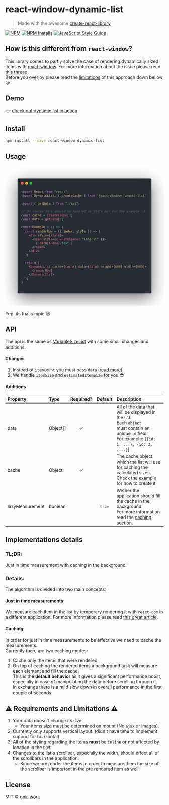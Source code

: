 # react-window-dynamic-list

> Made with the awesome [create-react-library](https://github.com/transitive-bullshit/create-react-library)

[![NPM](https://img.shields.io/npm/v/react-window-dynamic-list.svg)](https://www.npmjs.com/package/react-window-dynamic-list) [![NPM Installs](https://img.shields.io/npm/dw/react-window-dynamic-list?label=NPM%20installs)](https://www.npmjs.com/package/react-window-dynamic-list) [![JavaScript Style Guide](https://img.shields.io/badge/code_style-standard-brightgreen.svg)](https://standardjs.com) 



## How is this different from `react-window`?
This library comes to partly solve the case of rendering dynamically sized items with [react-window](https://github.com/bvaughn/react-window).
For more information about the issue please read [this thread](https://github.com/bvaughn/react-window/issues/6).  
Before you overjoy please read the [limitations](#warning-requirements-and-limitations-warning) of this approach down bellow :sleepy:

## Demo
👉 [check out dynamic list in action](https://gnir-work.github.io/react-window-dynamic-list/)

## Install

```bash
npm install --save react-window-dynamic-list
```

## Usage
![Usage Preview](docs/carbon.png)

Yep. its that simple :satisfied:  

## API
The api is the same as [VariableSizeList](https://react-window.now.sh/#/api/VariableSizeList) with some small changes and additions.
#### Changes
1. Instead of `itemCount` you must pass `data` ([read more](#additions))
2. We handle `itemSize` and `estimatedItemSize` for you :sunglasses:

#### Additions
| Property          | Type               | Required? | Default | Description                                                                                                                                                                                                                                                                                               |
| :---------------- | :----------------- | :-------: | :--: | :-------------------------------------------------------------------------------------------------------------------------------------------------------------------------------------------------------------------------------------------------------------------------------------------------------- |
| data        | Object[]            |       ✓    | | All of the data that will be displayed in the list. <br />Each `object                                                                 ` must contain an unique `id` field.<br />For example: `[{id: 1, ...}, {id: 2, ....}`]                                                              |
| cache        | Object            |      ✓     | | The cache object which the list will use for caching the calculated sizes.<br />Check the [example](#usage) for how to create it.                                                                                                                              |
| lazyMeasurement        | boolean            |  | `true`        | Wether the application should fill the cache in the background.<br />For more information read the [caching section](#caching).                                                      |
## Implementations details
### TL;DR:
Just in time measurement with caching in the background.  

### Details:  
The algorithm is divided into two main concepts:  
#### Just in time measurements:
We measure each item in the list by temporary rendering it with `react-dom` in a different application.
For more information please read [this great article](https://medium.com/trabe/measuring-non-rendered-elements-in-react-with-portals-c5b7c51aec25).

#### Caching:
In order for just in time measurements to be effective we need to cache the measurements.  
Currently there are two caching modes:  

1. Cache only the items that were rendered
2. On top of caching the rendered items a background task will measure each element and fill the cache.  
   This is the __default behavior__ as it gives a significant performance boost, especially in case of manipulating the data before scrolling through it.  
   In exchange there is a mild slow down in overall performance in the first couple of seconds.



## :warning: Requirements and Limitations :warning:
1. Your data doesn't change its size.
   *  Your items size must be determined on mount (No `ajax` or images).
2. Currently only supports vertical layout. (didn't have time to implement support for horizontal)
3. All of the styling regarding the items __must__ be `inline` or not affected by location in the `DOM`.
4. Changes to the list's scrollbar, especially the width, should effect all of the scrollbars in the application.
   * Since we pre render the items in order to measure them the size of the scrollbar is important in the pre rendered item as well.


## License

MIT © [gnir-work](https://github.com/gnir-work)
